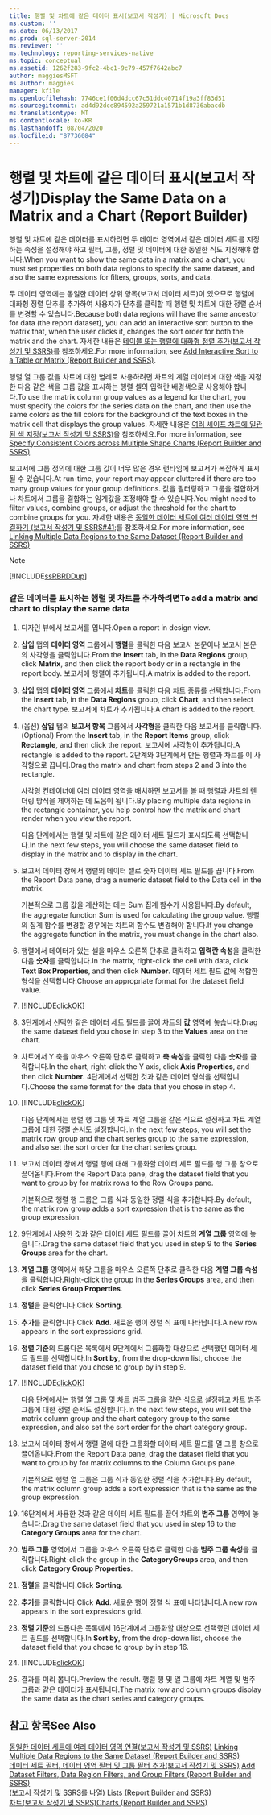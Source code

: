 ```yaml
---
title: 행렬 및 차트에 같은 데이터 표시(보고서 작성기) | Microsoft Docs
ms.custom: ''
ms.date: 06/13/2017
ms.prod: sql-server-2014
ms.reviewer: ''
ms.technology: reporting-services-native
ms.topic: conceptual
ms.assetid: 1262f283-9fc2-4bc1-9c79-457f7642abc7
author: maggiesMSFT
ms.author: maggies
manager: kfile
ms.openlocfilehash: 7746ce1f06d4dcc67c51ddc40714f19a3ff83d51
ms.sourcegitcommit: ad4d92dce894592a259721a1571b1d8736abacdb
ms.translationtype: MT
ms.contentlocale: ko-KR
ms.lasthandoff: 08/04/2020
ms.locfileid: "87736084"
---
```

# <a name="display-the-same-data-on-a-matrix-and-a-chart-report-builder"></a><span data-ttu-id="d273d-102">행렬 및 차트에 같은 데이터 표시(보고서 작성기)</span><span class="sxs-lookup"><span data-stu-id="d273d-102">Display the Same Data on a Matrix and a Chart (Report Builder)</span></span>
  <span data-ttu-id="d273d-103">행렬 및 차트에 같은 데이터를 표시하려면 두 데이터 영역에서 같은 데이터 세트를 지정하는 속성을 설정해야 하고 필터, 그룹, 정렬 및 데이터에 대한 동일한 식도 지정해야 합니다.</span><span class="sxs-lookup"><span data-stu-id="d273d-103">When you want to show the same data in a matrix and a chart, you must set properties on both data regions to specify the same dataset, and also the same expressions for filters, groups, sorts, and data.</span></span>  
  
 <span data-ttu-id="d273d-104">두 데이터 영역에는 동일한 데이터 상위 항목(보고서 데이터 세트)이 있으므로 행렬에 대화형 정렬 단추를 추가하여 사용자가 단추를 클릭할 때 행렬 및 차트에 대한 정렬 순서를 변경할 수 있습니다.</span><span class="sxs-lookup"><span data-stu-id="d273d-104">Because both data regions will have the same ancestor for data (the report dataset), you can add an interactive sort button to the matrix that, when the user clicks it, changes the sort order for both the matrix and the chart.</span></span> <span data-ttu-id="d273d-105">자세한 내용은 [테이블 또는 행렬에 대화형 정렬 추가&#40;보고서 작성기 및 SSRS&#41;](add-interactive-sort-to-a-table-or-matrix-report-builder-and-ssrs.md)를 참조하세요.</span><span class="sxs-lookup"><span data-stu-id="d273d-105">For more information, see [Add Interactive Sort to a Table or Matrix &#40;Report Builder and SSRS&#41;](add-interactive-sort-to-a-table-or-matrix-report-builder-and-ssrs.md).</span></span>  
  
 <span data-ttu-id="d273d-106">행렬 열 그룹 값을 차트에 대한 범례로 사용하려면 차트의 계열 데이터에 대한 색을 지정한 다음 같은 색을 그룹 값을 표시하는 행렬 셀의 입력란 배경색으로 사용해야 합니다.</span><span class="sxs-lookup"><span data-stu-id="d273d-106">To use the matrix column group values as a legend for the chart, you must specify the colors for the series data on the chart, and then use the same colors as the fill colors for the background of the text boxes in the matrix cell that displays the group values.</span></span> <span data-ttu-id="d273d-107">자세한 내용은 [여러 셰이프 차트에 일관된 색 지정&#40;보고서 작성기 및 SSRS&#41;](charts-report-builder-and-ssrs.md)을 참조하세요.</span><span class="sxs-lookup"><span data-stu-id="d273d-107">For more information, see [Specify Consistent Colors across Multiple Shape Charts &#40;Report Builder and SSRS&#41;](charts-report-builder-and-ssrs.md).</span></span>  
  
 <span data-ttu-id="d273d-108">보고서에 그룹 정의에 대한 그룹 값이 너무 많은 경우 런타임에 보고서가 복잡하게 표시될 수 있습니다.</span><span class="sxs-lookup"><span data-stu-id="d273d-108">At run-time, your report may appear cluttered if there are too many group values for your group definitions.</span></span> <span data-ttu-id="d273d-109">값을 필터링하고 그룹을 결합하거나 차트에서 그룹을 결합하는 임계값을 조정해야 할 수 있습니다.</span><span class="sxs-lookup"><span data-stu-id="d273d-109">You might need to filter values, combine groups, or adjust the threshold for the chart to combine groups for you.</span></span> <span data-ttu-id="d273d-110">자세한 내용은 [동일한 데이터 세트에 여러 데이터 영역 연결하기 &#40;보고서 작성기 및 SSRS#41;](linking-multiple-data-regions-to-the-same-dataset-report-builder-and-ssrs.md)를 참조하세요.</span><span class="sxs-lookup"><span data-stu-id="d273d-110">For more information, see [Linking Multiple Data Regions to the Same Dataset &#40;Report Builder and SSRS&#41;](linking-multiple-data-regions-to-the-same-dataset-report-builder-and-ssrs.md)</span></span>  
  
> [!NOTE]  
>  [!INCLUDE[ssRBRDDup](../../includes/ssrbrddup-md.md)]  
  
### <a name="to-add-a-matrix-and-chart-to-display-the-same-data"></a><span data-ttu-id="d273d-111">같은 데이터를 표시하는 행렬 및 차트를 추가하려면</span><span class="sxs-lookup"><span data-stu-id="d273d-111">To add a matrix and chart to display the same data</span></span>  
  
1.  <span data-ttu-id="d273d-112">디자인 뷰에서 보고서를 엽니다.</span><span class="sxs-lookup"><span data-stu-id="d273d-112">Open a report in design view.</span></span>  
  
2.  <span data-ttu-id="d273d-113">**삽입** 탭의 **데이터 영역** 그룹에서 **행렬**을 클릭한 다음 보고서 본문이나 보고서 본문의 사각형을 클릭합니다.</span><span class="sxs-lookup"><span data-stu-id="d273d-113">From the **Insert** tab, in the **Data Regions** group, click **Matrix**, and then click the report body or in a rectangle in the report body.</span></span> <span data-ttu-id="d273d-114">보고서에 행렬이 추가됩니다.</span><span class="sxs-lookup"><span data-stu-id="d273d-114">A matrix is added to the report.</span></span>  
  
3.  <span data-ttu-id="d273d-115">**삽입** 탭의 **데이터 영역** 그룹에서 **차트**를 클릭한 다음 차트 종류를 선택합니다.</span><span class="sxs-lookup"><span data-stu-id="d273d-115">From the **Insert** tab, in the **Data Regions** group, click **Chart**, and then select the chart type.</span></span> <span data-ttu-id="d273d-116">보고서에 차트가 추가됩니다.</span><span class="sxs-lookup"><span data-stu-id="d273d-116">A chart is added to the report.</span></span>  
  
4.  <span data-ttu-id="d273d-117">(옵션) **삽입** 탭의 **보고서 항목** 그룹에서 **사각형**을 클릭한 다음 보고서를 클릭합니다.</span><span class="sxs-lookup"><span data-stu-id="d273d-117">(Optional) From the **Insert** tab, in the **Report Items** group, click **Rectangle**, and then click the report.</span></span> <span data-ttu-id="d273d-118">보고서에 사각형이 추가됩니다.</span><span class="sxs-lookup"><span data-stu-id="d273d-118">A rectangle is added to the report.</span></span> <span data-ttu-id="d273d-119">2단계와 3단계에서 만든 행렬과 차트를 이 사각형으로 끕니다.</span><span class="sxs-lookup"><span data-stu-id="d273d-119">Drag the matrix and chart from steps 2 and 3 into the rectangle.</span></span>  
  
     <span data-ttu-id="d273d-120">사각형 컨테이너에 여러 데이터 영역을 배치하면 보고서를 볼 때 행렬과 차트의 렌더링 방식을 제어하는 데 도움이 됩니다.</span><span class="sxs-lookup"><span data-stu-id="d273d-120">By placing multiple data regions in the rectangle container, you help control how the matrix and chart render when you view the report.</span></span>  
  
     <span data-ttu-id="d273d-121">다음 단계에서는 행렬 및 차트에 같은 데이터 세트 필드가 표시되도록 선택합니다.</span><span class="sxs-lookup"><span data-stu-id="d273d-121">In the next few steps, you will choose the same dataset field to display in the matrix and to display in the chart.</span></span>  
  
5.  <span data-ttu-id="d273d-122">보고서 데이터 창에서 행렬의 데이터 셀로 숫자 데이터 세트 필드를 끕니다.</span><span class="sxs-lookup"><span data-stu-id="d273d-122">From the Report Data pane, drag a numeric dataset field to the Data cell in the matrix.</span></span>  
  
     <span data-ttu-id="d273d-123">기본적으로 그룹 값을 계산하는 데는 Sum 집계 함수가 사용됩니다.</span><span class="sxs-lookup"><span data-stu-id="d273d-123">By default, the aggregate function Sum is used for calculating the group value.</span></span> <span data-ttu-id="d273d-124">행렬의 집계 함수를 변경할 경우에는 차트의 함수도 변경해야 합니다.</span><span class="sxs-lookup"><span data-stu-id="d273d-124">If you change the aggregate function in the matrix, you must change in the chart also.</span></span>  
  
6.  <span data-ttu-id="d273d-125">행렬에서 데이터가 있는 셀을 마우스 오른쪽 단추로 클릭하고 **입력란 속성**을 클릭한 다음 **숫자**를 클릭합니다.</span><span class="sxs-lookup"><span data-stu-id="d273d-125">In the matrix, right-click the cell with data, click **Text Box Properties**, and then click **Number**.</span></span> <span data-ttu-id="d273d-126">데이터 세트 필드 값에 적합한 형식을 선택합니다.</span><span class="sxs-lookup"><span data-stu-id="d273d-126">Choose an appropriate format for the dataset field value.</span></span>  
  
7.  [!INCLUDE[clickOK](../../includes/clickok-md.md)]  
  
8.  <span data-ttu-id="d273d-127">3단계에서 선택한 같은 데이터 세트 필드를 끌어 차트의 **값** 영역에 놓습니다.</span><span class="sxs-lookup"><span data-stu-id="d273d-127">Drag the same dataset field you chose in step 3 to the **Values** area on the chart.</span></span>  
  
9. <span data-ttu-id="d273d-128">차트에서 Y 축을 마우스 오른쪽 단추로 클릭하고 **축 속성**을 클릭한 다음 **숫자**를 클릭합니다.</span><span class="sxs-lookup"><span data-stu-id="d273d-128">In the chart, right-click the Y axis, click **Axis Properties**, and then click **Number**.</span></span> <span data-ttu-id="d273d-129">4단계에서 선택한 것과 같은 데이터 형식을 선택합니다.</span><span class="sxs-lookup"><span data-stu-id="d273d-129">Choose the same format for the data that you chose in step 4.</span></span>  
  
10. [!INCLUDE[clickOK](../../includes/clickok-md.md)]  
  
     <span data-ttu-id="d273d-130">다음 단계에서는 행렬 행 그룹 및 차트 계열 그룹을 같은 식으로 설정하고 차트 계열 그룹에 대한 정렬 순서도 설정합니다.</span><span class="sxs-lookup"><span data-stu-id="d273d-130">In the next few steps, you will set the matrix row group and the chart series group to the same expression, and also set the sort order for the chart series group.</span></span>  
  
11. <span data-ttu-id="d273d-131">보고서 데이터 창에서 행렬 행에 대해 그룹화할 데이터 세트 필드를 행 그룹 창으로 끌어옵니다.</span><span class="sxs-lookup"><span data-stu-id="d273d-131">From the Report Data pane, drag the dataset field that you want to group by for matrix rows to the Row Groups pane.</span></span>  
  
     <span data-ttu-id="d273d-132">기본적으로 행렬 행 그룹은 그룹 식과 동일한 정렬 식을 추가합니다.</span><span class="sxs-lookup"><span data-stu-id="d273d-132">By default, the matrix row group adds a sort expression that is the same as the group expression.</span></span>  
  
12. <span data-ttu-id="d273d-133">9단계에서 사용한 것과 같은 데이터 세트 필드를 끌어 차트의 **계열 그룹** 영역에 놓습니다.</span><span class="sxs-lookup"><span data-stu-id="d273d-133">Drag the same dataset field that you used in step 9 to the **Series Groups** area for the chart.</span></span>  
  
13. <span data-ttu-id="d273d-134">**계열 그룹** 영역에서 해당 그룹을 마우스 오른쪽 단추로 클릭한 다음 **계열 그룹 속성**을 클릭합니다.</span><span class="sxs-lookup"><span data-stu-id="d273d-134">Right-click the group in the **Series Groups** area, and then click **Series Group Properties**.</span></span>  
  
14. <span data-ttu-id="d273d-135">**정렬**을 클릭합니다.</span><span class="sxs-lookup"><span data-stu-id="d273d-135">Click **Sorting**.</span></span>  
  
15. <span data-ttu-id="d273d-136">**추가**를 클릭합니다.</span><span class="sxs-lookup"><span data-stu-id="d273d-136">Click **Add**.</span></span> <span data-ttu-id="d273d-137">새로운 행이 정렬 식 표에 나타납니다.</span><span class="sxs-lookup"><span data-stu-id="d273d-137">A new row appears in the sort expressions grid.</span></span>  
  
16. <span data-ttu-id="d273d-138">**정렬 기준**의 드롭다운 목록에서 9단계에서 그룹화할 대상으로 선택했던 데이터 세트 필드를 선택합니다.</span><span class="sxs-lookup"><span data-stu-id="d273d-138">In **Sort by**, from the drop-down list, choose the dataset field that you chose to group by in step 9.</span></span>  
  
17. [!INCLUDE[clickOK](../../includes/clickok-md.md)]  
  
     <span data-ttu-id="d273d-139">다음 단계에서는 행렬 열 그룹 및 차트 범주 그룹을 같은 식으로 설정하고 차트 범주 그룹에 대한 정렬 순서도 설정합니다.</span><span class="sxs-lookup"><span data-stu-id="d273d-139">In the next few steps, you will set the matrix column group and the chart category group to the same expression, and also set the sort order for the chart category group.</span></span>  
  
18. <span data-ttu-id="d273d-140">보고서 데이터 창에서 행렬 열에 대한 그룹화할 데이터 세트 필드를 열 그룹 창으로 끌어옵니다.</span><span class="sxs-lookup"><span data-stu-id="d273d-140">From the Report Data pane, drag the dataset field that you want to group by for matrix columns to the Column Groups pane.</span></span>  
  
     <span data-ttu-id="d273d-141">기본적으로 행렬 열 그룹은 그룹 식과 동일한 정렬 식을 추가합니다.</span><span class="sxs-lookup"><span data-stu-id="d273d-141">By default, the matrix column group adds a sort expression that is the same as the group expression.</span></span>  
  
19. <span data-ttu-id="d273d-142">16단계에서 사용한 것과 같은 데이터 세트 필드를 끌어 차트의 **범주 그룹** 영역에 놓습니다.</span><span class="sxs-lookup"><span data-stu-id="d273d-142">Drag the same dataset field that you used in step 16 to the **Category Groups** area for the chart.</span></span>  
  
20. <span data-ttu-id="d273d-143">**범주 그룹** 영역에서 그룹을 마우스 오른쪽 단추로 클릭한 다음 **범주 그룹 속성**을 클릭합니다.</span><span class="sxs-lookup"><span data-stu-id="d273d-143">Right-click the group in the **CategoryGroups** area, and then click **Category Group Properties**.</span></span>  
  
21. <span data-ttu-id="d273d-144">**정렬**을 클릭합니다.</span><span class="sxs-lookup"><span data-stu-id="d273d-144">Click **Sorting**.</span></span>  
  
22. <span data-ttu-id="d273d-145">**추가**를 클릭합니다.</span><span class="sxs-lookup"><span data-stu-id="d273d-145">Click **Add**.</span></span> <span data-ttu-id="d273d-146">새로운 행이 정렬 식 표에 나타납니다.</span><span class="sxs-lookup"><span data-stu-id="d273d-146">A new row appears in the sort expressions grid.</span></span>  
  
23. <span data-ttu-id="d273d-147">**정렬 기준**의 드롭다운 목록에서 16단계에서 그룹화할 대상으로 선택했던 데이터 세트 필드를 선택합니다.</span><span class="sxs-lookup"><span data-stu-id="d273d-147">In **Sort by**, from the drop-down list, choose the dataset field that you chose to group by in step 16.</span></span>  
  
24. [!INCLUDE[clickOK](../../includes/clickok-md.md)]  
  
25. <span data-ttu-id="d273d-148">결과를 미리 봅니다.</span><span class="sxs-lookup"><span data-stu-id="d273d-148">Preview the result.</span></span> <span data-ttu-id="d273d-149">행렬 행 및 열 그룹에 차트 계열 및 범주 그룹과 같은 데이터가 표시됩니다.</span><span class="sxs-lookup"><span data-stu-id="d273d-149">The matrix row and column groups display the same data as the chart series and category groups.</span></span>  
  
## <a name="see-also"></a><span data-ttu-id="d273d-150">참고 항목</span><span class="sxs-lookup"><span data-stu-id="d273d-150">See Also</span></span>  
 <span data-ttu-id="d273d-151">[동일한 데이터 세트에 여러 데이터 영역 연결&#40;보고서 작성기 및 SSRS&#41;](linking-multiple-data-regions-to-the-same-dataset-report-builder-and-ssrs.md) </span><span class="sxs-lookup"><span data-stu-id="d273d-151">[Linking Multiple Data Regions to the Same Dataset &#40;Report Builder and SSRS&#41;](linking-multiple-data-regions-to-the-same-dataset-report-builder-and-ssrs.md) </span></span>  
 <span data-ttu-id="d273d-152">[데이터 세트 필터, 데이터 영역 필터 및 그룹 필터 추가&#40;보고서 작성기 및 SSRS&#41;](add-dataset-filters-data-region-filters-and-group-filters.md) </span><span class="sxs-lookup"><span data-stu-id="d273d-152">[Add Dataset Filters, Data Region Filters, and Group Filters &#40;Report Builder and SSRS&#41;](add-dataset-filters-data-region-filters-and-group-filters.md) </span></span>  
 <span data-ttu-id="d273d-153">[&#40;보고서 작성기 및 SSRS를 나열&#41;](tables-matrices-and-lists-report-builder-and-ssrs.md) </span><span class="sxs-lookup"><span data-stu-id="d273d-153">[Lists &#40;Report Builder and SSRS&#41;](tables-matrices-and-lists-report-builder-and-ssrs.md) </span></span>  
 [<span data-ttu-id="d273d-154">차트&#40;보고서 작성기 및 SSRS&#41;</span><span class="sxs-lookup"><span data-stu-id="d273d-154">Charts &#40;Report Builder and SSRS&#41;</span></span>](charts-report-builder-and-ssrs.md)  
  
  
